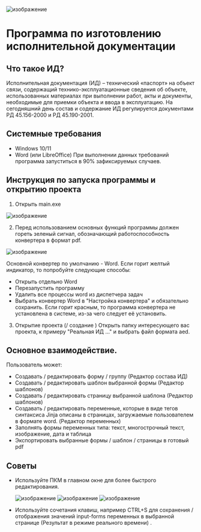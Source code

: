 ![изображение](https://github.com/user-attachments/assets/4f0007a7-131e-4faa-8b1f-3098baf33824)
# Программа по изготовлению исполнительной документации
## Что такое ИД?
Исполнительная документация (ИД) – технический «паспорт» на объект связи, содержащий технико-эксплуатационные сведения об объекте, использованных материалах при выполнении работ, акты и документы, необходимые для приемки объекта и ввода в эксплуатацию. На сегодняшний день состав и содержание ИД регулируется документами РД 45.156-2000 и РД
45.190-2001.
## Системные требования
- Windows 10/11
- Word (или LibreOffice)
При выполнении данных требований программа запуститься в 90% зафиксируемых случаев.
## Инструкция по запуска программы и открытию проекта
1. Открыть main.exe
   
![изображение](https://github.com/user-attachments/assets/7272eb46-b047-4fc7-bbdf-f41a2f64569a)

2. Перед использованием основных функций программы должен гореть зеленый сигнал, обозначающий работоспособность конвертера в формат pdf.
   
![изображение](https://github.com/user-attachments/assets/bbe532b6-5f55-44d9-b1ea-6001e1c66c71)

Основной конвертер по умолчанию - Word.
Если горит желтый индикатор, то попробуйте следующие способы:
- Открыть отдельно Word
- Перезапустить программу
- Удалить все процессы word из диспетчера задач
- Выбрать конвертер Word в "Настройка конвертера" и обязательно сохранить.
Если горит красным, то программа конвертера не установлена в системе, из-за чего следует её установить.

3. Открытие проекта (/ создание )
Открыть папку интересующего вас проекта, к примеру "Реальная ИД ..." и выбрать файл формата aed.
## Основное взаимодействие.
Пользователь может:
- Создавать / редактировать форму / группу (Редактор состава ИД)
- Создавать / редактировать шаблон выбранной формы (Редактор шаблонов)
- Создавать / редактировать страницу выбранной шаблона (Редактор шаблонов)
- Создавать / редактировать переменные, которые в виде тегов синтаксиса Jinja описаны в страницах, загружаемые пользователем в формате word. (Редактор переменных)
- Заполнять формы переменных типа: текст, многострочный текст, изображение, дата и таблица
- Экспортировать выбранные формы / шаблон / страницы в готовый pdf
## Советы
- Используйте ПКМ в главном окне для более быстрого редактирования.

  ![изображение](https://github.com/user-attachments/assets/0c012c20-38b2-4d47-b989-6dc1effde875)
  ![изображение](https://github.com/user-attachments/assets/d1ddff73-3aeb-4637-81ba-93132d33672e)
  ![изображение](https://github.com/user-attachments/assets/7d5a071a-9712-40ff-816f-24ca16e1db5b)

- Используйте сочетания клавиш, например CTRL+S для сохранения / отображения значений input-forms переменных в выбранной странице (Результат в режиме реального времени) .

